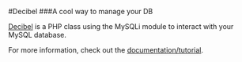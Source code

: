#Decibel
###A cool way to manage your DB

[Decibel](http://ross.iasfbo.inaf.it/~gloria/decibel-class/) is a PHP class using the MySQLi module to interact with your MySQL database.

For more information, check out the [documentation/tutorial](http://ross.iasfbo.inaf.it/~gloria/decibel-class/).
